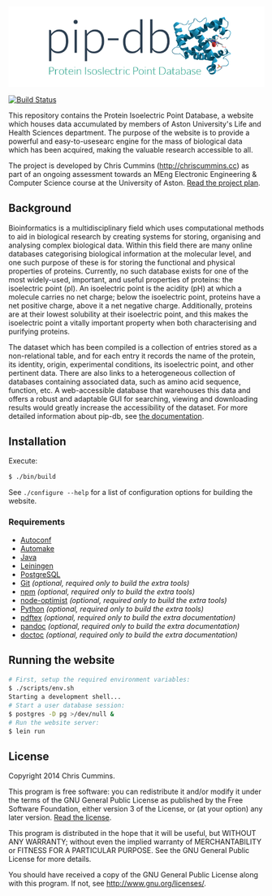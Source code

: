 ![pip-db](Documentation/assets/logo.png)

[![Build Status](https://api.travis-ci.org/ChrisCummins/pip-db.png)](https://travis-ci.org/ChrisCummins/pip-db)

This repository contains the Protein Isoelectric Point Database, a website which
houses data accumulated by members of Aston University's Life and Health
Sciences department. The purpose of the website is to provide a powerful and
easy-to-usesearc engine for the mass of biological data which has been acquired,
making the valuable research accessible to all.

The project is developed by Chris Cummins (http://chriscummins.cc) as part of an
ongoing assessment towards an MEng Electronic Engineering & Computer Science
course at the University of Aston.
[Read the project plan](Documentation/ProjectPlan.md).

## Background

Bioinformatics is a multidisciplinary field which uses computational methods to
aid in biological research by creating systems for storing, organising and
analysing complex biological data. Within this field there are many online
databases categorising biological information at the molecular level, and one
such purpose of these is for storing the functional and physical properties of
proteins. Currently, no such database exists for one of the most widely-used,
important, and useful properties of proteins: the isoelectric point (pI). An
isoelectric point is the acidity (pH) at which a molecule carries no net charge;
below the isoelectric point, proteins have a net positive charge, above it a net
negative charge. Additionally, proteins are at their lowest solubility at their
isoelectric point, and this makes the isoelectric point a vitally important
property when both characterising and purifying proteins.

The dataset which has been compiled is a collection of entries stored as a
non-relational table, and for each entry it records the name of the protein, its
identity, origin, experimental conditions, its isoelectric point, and other
pertinent data. There are also links to a heterogeneous collection of databases
containing associated data, such as amino acid sequence, function, etc. A
web-accessible database that warehouses this data and offers a robust and
adaptable GUI for searching, viewing and downloading results would greatly
increase the accessibility of the dataset. For more detailed information about
pip-db, see [the documentation](Documentation/).

## Installation

Execute:

```sh
$ ./bin/build
```

See `./configure --help` for a list of configuration options for building the
website.

### Requirements
* [Autoconf](http://www.gnu.org/software/autoconf/)
* [Automake](http://www.gnu.org/software/automake/)
* [Java](http://www.java.com/en/)
* [Leiningen](https://github.com/technomancy/leiningen)
* [PostgreSQL](http://www.postgresql.org/)
* [Git](http://git-scm.com/) *(optional, required only to build the extra tools)*
* [npm](https://npmjs.org/) *(optional, required only to build the extra tools)*
* [node-optimist](https://github.com/substack/node-optimist) *(optional, required only to build the extra tools)*
* [Python](http://www.python.org/) *(optional, required only to build the extra tools)*
* [pdftex](http://www.tug.org/applications/pdftex/) *(optional, required only to build the extra documentation)*
* [pandoc](http://johnmacfarlane.net/pandoc/) *(optional, required only to build the extra documentation)*
* [doctoc](https://github.com/thlorenz/doctoc) *(optional, required only to build the extra documentation)*

## Running the website

```sh
# First, setup the required environment variables:
$ ./scripts/env.sh
Starting a development shell...
# Start a user database session:
$ postgres -D pg >/dev/null &
# Run the website server:
$ lein run
```

## License

Copyright 2014 Chris Cummins.

This program is free software: you can redistribute it and/or modify it under
the terms of the GNU General Public License as published by the Free Software
Foundation, either version 3 of the License, or (at your option) any later
version. [Read the license](LICENSE).

This program is distributed in the hope that it will be useful, but WITHOUT ANY
WARRANTY; without even the implied warranty of MERCHANTABILITY or FITNESS FOR A
PARTICULAR PURPOSE.  See the GNU General Public License for more details.

You should have received a copy of the GNU General Public License along with
this program.  If not, see http://www.gnu.org/licenses/.
